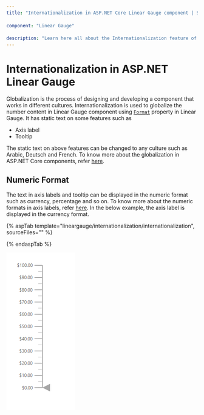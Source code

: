```yaml
---
title: "Internationalization in ASP.NET Core Linear Gauge component | Syncfusion"

component: "Linear Gauge"

description: "Learn here all about the Internationalization feature of Syncfusion ASP.NET Core Linear Gauge component and more."
---
```


# Internationalization in ASP.NET Linear Gauge

Globalization is the process of designing and developing a component that works in different cultures. Internationalization is used to globalize the number content in Linear Gauge component using [`Format`](https://help.syncfusion.com/cr/aspnetcore-js2/Syncfusion.EJ2.LinearGauge.LinearGauge.html#Syncfusion_EJ2_LinearGauge_LinearGauge_Format) property in Linear Gauge. It has static text on some features such as

* Axis label
* Tooltip

The static text on above features can be changed to any culture such as Arabic, Deutsch and French. To know more about the globalization in ASP.NET Core components, refer [here](https://ej2.syncfusion.com/aspnetcore/documentation/common/localization/).

## Numeric Format

The text in axis labels and tooltip can be displayed in the numeric format such as currency, percentage and so on. To know more about the numeric formats in axis labels, refer [here](axis/#displaying-numeric-format-in-labels). In the below example, the axis label is displayed in the currency format.

{% aspTab template="lineargauge/internationalization/internationalization", sourceFiles="" %}

{% endaspTab %}

![Linear Gauge with currency label format](../images/custom-label.png)